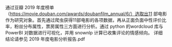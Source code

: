 通过豆瓣 2019 年度榜单（https://movie.douban.com/awards/doubanfilm_annual/6/）选取出11 部电影作为研究对象。首先通过爬虫获得11部电影的各项数据，再从正面负面中性评价比率，粉丝分布属性，票房属性三方面进行分析。通过 python 的wordcloud 库与 PowerBI 对数据进行可视化，并用 snownlp 计算已收集评论的情感倾向。
详细结论请参见 2019 年度电影分析报告.pdf
